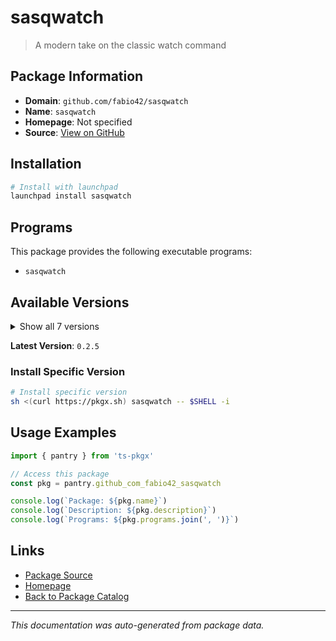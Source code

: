 # sasqwatch

> A modern take on the classic watch command

## Package Information

- **Domain**: `github.com/fabio42/sasqwatch`
- **Name**: `sasqwatch`
- **Homepage**: Not specified
- **Source**: [View on GitHub](https://github.com/pkgxdev/pantry/tree/main/projects/github.com/fabio42/sasqwatch/package.yml)

## Installation

```bash
# Install with launchpad
launchpad install sasqwatch
```

## Programs

This package provides the following executable programs:

- `sasqwatch`

## Available Versions

<details>
<summary>Show all 7 versions</summary>

- `0.2.5`, `0.2.4`, `0.2.3`, `0.2.2`, `0.2.1`
- `0.2.0`, `0.1.3`

</details>

**Latest Version**: `0.2.5`

### Install Specific Version

```bash
# Install specific version
sh <(curl https://pkgx.sh) sasqwatch -- $SHELL -i
```

## Usage Examples

```typescript
import { pantry } from 'ts-pkgx'

// Access this package
const pkg = pantry.github_com_fabio42_sasqwatch

console.log(`Package: ${pkg.name}`)
console.log(`Description: ${pkg.description}`)
console.log(`Programs: ${pkg.programs.join(', ')}`)
```

## Links

- [Package Source](https://github.com/pkgxdev/pantry/tree/main/projects/github.com/fabio42/sasqwatch/package.yml)
- [Homepage](#)
- [Back to Package Catalog](../package-catalog.md)

---

*This documentation was auto-generated from package data.*
